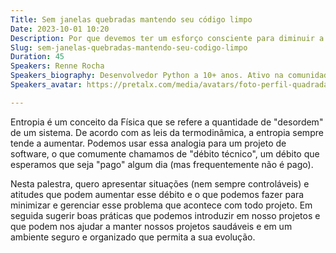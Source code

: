 ```yaml
---
Title: Sem janelas quebradas mantendo seu código limpo
Date: 2023-10-01 10:20
Description: Por que devemos ter um esforço consciente para diminuir a desordem e que ferramentas e técnicas temos disponíveis para não acumular débito técnico e conseguir evoluir nossos projetos?
Slug: sem-janelas-quebradas-mantendo-seu-codigo-limpo
Duration: 45
Speakers: Renne Rocha
Speakers_biography: Desenvolvedor Python a 10+ anos. Ativo na comunidade organizando e participando de vários eventos. Fundador do Laboratório Hacker de Campinas, cervejeiro caseiro e marceneiro nas horas vagas.
Speakers_avatar: https://pretalx.com/media/avatars/foto-perfil-quadrada_vQusnGV.png

---
```


Entropia é um conceito da Física que se refere a quantidade de "desordem" de um sistema. De acordo com as leis da termodinâmica, a entropia sempre tende a aumentar. Podemos usar essa analogia para um projeto de software, o que comumente chamamos de "débito técnico", um débito que esperamos que seja "pago" algum dia (mas frequentemente não é pago).

Nesta palestra, quero apresentar situações (nem sempre controláveis) e atitudes que podem aumentar esse débito e o que podemos fazer para minimizar e gerenciar esse problema que acontece com todo projeto. Em seguida sugerir boas práticas que podemos introduzir em nosso projetos e que podem nos ajudar a manter nossos projetos saudáveis e em um ambiente seguro e organizado que permita a sua evolução.